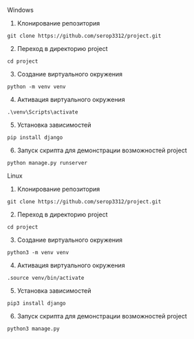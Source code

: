 Windows

1. Клонирование репозитория 

```git clone https://github.com/serop3312/project.git```

2. Переход в директорию project

```cd project```

3. Создание виртуального окружения

```python -m venv venv```

4. Активация виртуального окружения

```.\venv\Scripts\activate```

5. Установка зависимостей

```pip install django```

6. Запуск скрипта для демонстрации возможностей project

```python manage.py runserver```

 Linux

1. Клонирование репозитория 

```git clone https://github.com/serop3312/project.git```

2. Переход в директорию project

```cd project```

3. Создание виртуального окружения

```python3 -m venv venv```

4. Активация виртуального окружения

```.source venv/bin/activate```

5. Установка зависимостей

```pip3 install django```

6. Запуск скрипта для демонстрации возможностей project

```python3 manage.py```
